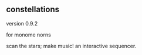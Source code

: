 ## constellations

version 0.9.2

for monome norns

scan the stars; make music! an interactive sequencer. 
